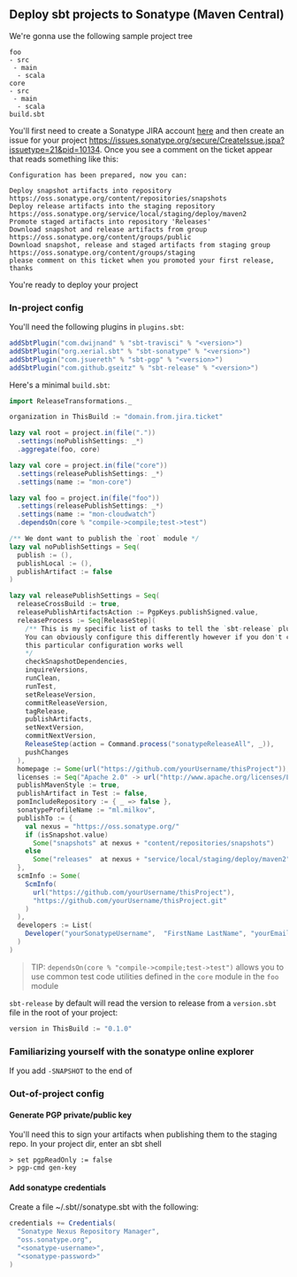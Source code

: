 
## Deploy sbt projects to Sonatype (Maven Central)

We're gonna use the following sample project tree

```
foo
- src
 - main
  - scala
core
- src
 - main
  - scala
build.sbt
```

You'll first need to create a Sonatype JIRA account [here](https://issues.sonatype.org) and then
create an issue for your project https://issues.sonatype.org/secure/CreateIssue.jspa?issuetype=21&pid=10134. Once
you see a comment on the ticket appear that reads something like this:

```
Configuration has been prepared, now you can:

Deploy snapshot artifacts into repository https://oss.sonatype.org/content/repositories/snapshots
Deploy release artifacts into the staging repository https://oss.sonatype.org/service/local/staging/deploy/maven2
Promote staged artifacts into repository 'Releases'
Download snapshot and release artifacts from group https://oss.sonatype.org/content/groups/public
Download snapshot, release and staged artifacts from staging group https://oss.sonatype.org/content/groups/staging
please comment on this ticket when you promoted your first release, thanks
```

You're ready to deploy your project

### In-project config

You'll need the following plugins in `plugins.sbt`:

```scala
addSbtPlugin("com.dwijnand" % "sbt-travisci" % "<version>")
addSbtPlugin("org.xerial.sbt" % "sbt-sonatype" % "<version>")
addSbtPlugin("com.jsuereth" % "sbt-pgp" % "<version>")
addSbtPlugin("com.github.gseitz" % "sbt-release" % "<version>")
```

Here's a minimal `build.sbt`:

```scala
import ReleaseTransformations._

organization in ThisBuild := "domain.from.jira.ticket"

lazy val root = project.in(file("."))
  .settings(noPublishSettings: _*)
  .aggregate(foo, core)

lazy val core = project.in(file("core"))
  .settings(releasePublishSettings: _*)
  .settings(name := "mon-core")

lazy val foo = project.in(file("foo"))
  .settings(releasePublishSettings: _*)
  .settings(name := "mon-cloudwatch")
  .dependsOn(core % "compile->compile;test->test")

/** We dont want to publish the `root` module */
lazy val noPublishSettings = Seq(
  publish := (),
  publishLocal := (),
  publishArtifact := false
)

lazy val releasePublishSettings = Seq(
  releaseCrossBuild := true,
  releasePublishArtifactsAction := PgpKeys.publishSigned.value,
  releaseProcess := Seq[ReleaseStep](
    /** This is my specific list of tasks to tell the `sbt-release` plugin to run.
    You can obviously configure this differently however if you don't care particularly,
    this particular configuration works well
    */
    checkSnapshotDependencies,
    inquireVersions,
    runClean,
    runTest,
    setReleaseVersion,
    commitReleaseVersion,
    tagRelease,
    publishArtifacts,
    setNextVersion,
    commitNextVersion,
    ReleaseStep(action = Command.process("sonatypeReleaseAll", _)),
    pushChanges
  ),
  homepage := Some(url("https://github.com/yourUsername/thisProject")),
  licenses := Seq("Apache 2.0" -> url("http://www.apache.org/licenses/LICENSE-2.0")),
  publishMavenStyle := true,
  publishArtifact in Test := false,
  pomIncludeRepository := { _ => false },
  sonatypeProfileName := "ml.milkov",
  publishTo := {
    val nexus = "https://oss.sonatype.org/"
    if (isSnapshot.value)
      Some("snapshots" at nexus + "content/repositories/snapshots")
    else
      Some("releases"  at nexus + "service/local/staging/deploy/maven2")
  },
  scmInfo := Some(
    ScmInfo(
      url("https://github.com/yourUsername/thisProject"),
      "https://github.com/yourUsername/thisProject.git"
    )
  ),
  developers := List(
    Developer("yourSonatypeUsername",  "FirstName LastName", "yourEmail", url("yourWebsiteUrl"))
  )
)
```

> TIP:
> `dependsOn(core % "compile->compile;test->test")` allows you to use common test
>  code utilities defined in the `core` module in the `foo` module

`sbt-release` by default will read the version to release from a `version.sbt` file in the root
of your project:

```scala
version in ThisBuild := "0.1.0"
```

### Familiarizing yourself with the sonatype online explorer

If you add `-SNAPSHOT` to the end of



### Out-of-project config

#### Generate PGP private/public key

You'll need this to sign your artifacts when publishing them
to the staging repo. In your project dir, enter an sbt shell

```
> set pgpReadOnly := false
> pgp-cmd gen-key
```

#### Add sonatype credentials

Create a file ~/.sbt/<your-project-sbt-major-minor-version>/sonatype.sbt with the following:

```scala
credentials += Credentials(
  "Sonatype Nexus Repository Manager",
  "oss.sonatype.org",
  "<sonatype-username>",
  "<sonatype-password>"
)
```

